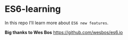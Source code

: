 # ES6-learning
In this repo I'll learn more about `ES6 new features`.

**Big thanks to Wes Bos** https://github.com/wesbos/es6.io